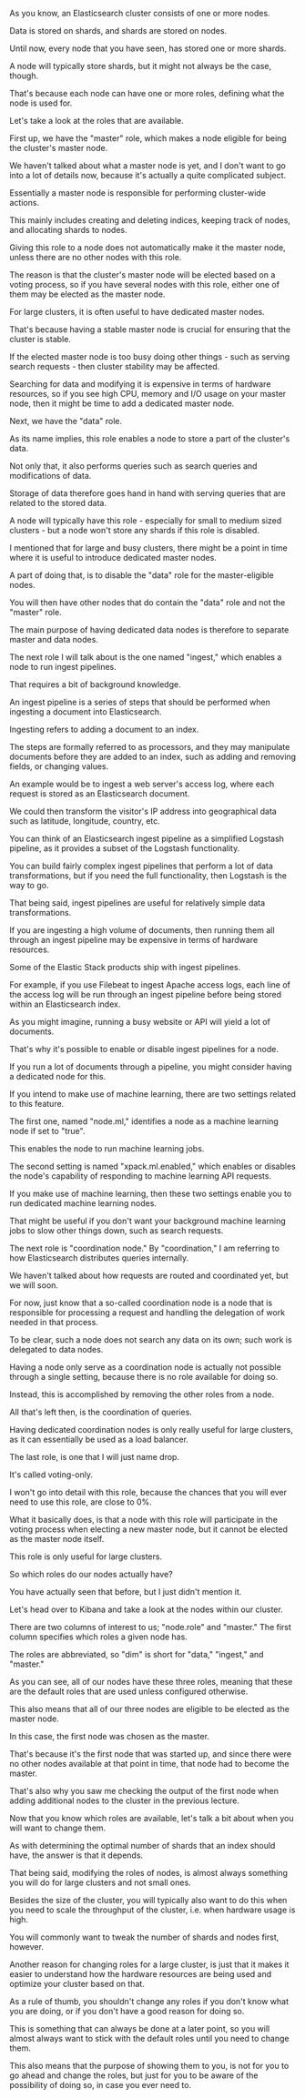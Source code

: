 As you know, an Elasticsearch cluster consists of one or more nodes.

Data is stored on shards, and shards are stored on nodes.

Until now, every node that you have seen, has stored one or more shards.

A node will typically store shards, but it might not always be the case, though.

That's because each node can have one or more roles, defining what the node is used for.

Let's take a look at the roles that are available.

First up, we have the "master" role, which makes a node eligible for being the cluster's master node.

We haven't talked about what a master node is yet, and I don't want to go into a lot of details now, because it's actually a quite complicated subject.

Essentially a master node is responsible for performing cluster-wide actions.

This mainly includes creating and deleting indices, keeping track of nodes, and allocating shards to nodes.

Giving this role to a node does not automatically make it the master node, unless there are no other nodes with this role.

The reason is that the cluster's master node will be elected based on a voting process, so if you have several nodes with this role, either one of them may be elected as the master node.

For large clusters, it is often useful to have dedicated master nodes.

That's because having a stable master node is crucial for ensuring that the cluster is stable.

If the elected master node is too busy doing other things - such as serving search requests - then cluster stability may be affected.

Searching for data and modifying it is expensive in terms of hardware resources, so if you see high CPU, memory and I/O usage on your master node, then it might be time to add a dedicated master node.

Next, we have the "data" role.

As its name implies, this role enables a node to store a part of the cluster's data.

Not only that, it also performs queries such as search queries and modifications of data.

Storage of data therefore goes hand in hand with serving queries that are related to the stored data.

A node will typically have this role - especially for small to medium sized clusters - but a node won't store any shards if this role is disabled.

I mentioned that for large and busy clusters, there might be a point in time where it is useful to introduce dedicated master nodes.

A part of doing that, is to disable the "data" role for the master-eligible nodes.

You will then have other nodes that do contain the "data" role and not the "master" role.

The main purpose of having dedicated data nodes is therefore to separate master and data nodes.

The next role I will talk about is the one named "ingest," which enables a node to run ingest pipelines.

That requires a bit of background knowledge.

An ingest pipeline is a series of steps that should be performed when ingesting a document into Elasticsearch.

Ingesting refers to adding a document to an index.

The steps are formally referred to as processors, and they may manipulate documents before they are added to an index, such as adding and removing fields, or changing values.

An example would be to ingest a web server's access log, where each request is stored as an Elasticsearch document.

We could then transform the visitor's IP address into geographical data such as latitude, longitude, country, etc.

You can think of an Elasticsearch ingest pipeline as a simplified Logstash pipeline, as it provides a subset of the Logstash functionality.

You can build fairly complex ingest pipelines that perform a lot of data transformations, but if you need the full functionality, then Logstash is the way to go.

That being said, ingest pipelines are useful for relatively simple data transformations.

If you are ingesting a high volume of documents, then running them all through an ingest pipeline may be expensive in terms of hardware resources.

Some of the Elastic Stack products ship with ingest pipelines.

For example, if you use Filebeat to ingest Apache access logs, each line of the access log will be run through an ingest pipeline before being stored within an Elasticsearch index.

As you might imagine, running a busy website or API will yield a lot of documents.

That's why it's possible to enable or disable ingest pipelines for a node.

If you run a lot of documents through a pipeline, you might consider having a dedicated node for this.

If you intend to make use of machine learning, there are two settings related to this feature.

The first one, named "node.ml," identifies a node as a machine learning node if set to "true".

This enables the node to run machine learning jobs.

The second setting is named "xpack.ml.enabled," which enables or disables the node's capability of responding to machine learning API requests.

If you make use of machine learning, then these two settings enable you to run dedicated machine learning nodes.

That might be useful if you don't want your background machine learning jobs to slow other things down, such as search requests.

The next role is "coordination node." By "coordination," I am referring to how Elasticsearch distributes queries internally.

We haven't talked about how requests are routed and coordinated yet, but we will soon.

For now, just know that a so-called coordination node is a node that is responsible for processing a request and handling the delegation of work needed in that process.

To be clear, such a node does not search any data on its own; such work is delegated to data nodes.

Having a node only serve as a coordination node is actually not possible through a single setting, because there is no role available for doing so.

Instead, this is accomplished by removing the other roles from a node.

All that's left then, is the coordination of queries.

Having dedicated coordination nodes is only really useful for large clusters, as it can essentially be used as a load balancer.

The last role, is one that I will just name drop.

It's called voting-only.

I won't go into detail with this role, because the chances that you will ever need to use this role, are close to 0%.

What it basically does, is that a node with this role will participate in the voting process when electing a new master node, but it cannot be elected as the master node itself.

This role is only useful for large clusters.

So which roles do our nodes actually have?

You have actually seen that before, but I just didn't mention it.

Let's head over to Kibana and take a look at the nodes within our cluster.

There are two columns of interest to us; "node.role" and "master." The first column specifies which roles a given node has.

The roles are abbreviated, so "dim" is short for "data," "ingest," and "master."

As you can see, all of our nodes have these three roles, meaning that these are the default roles that are used unless configured otherwise.

This also means that all of our three nodes are eligible to be elected as the master node.

In this case, the first node was chosen as the master.

That's because it's the first node that was started up, and since there were no other nodes available at that point in time, that node had to become the master.

That's also why you saw me checking the output of the first node when adding additional nodes to the cluster in the previous lecture.

Now that you know which roles are available, let's talk a bit about when you will want to change them.

As with determining the optimal number of shards that an index should have, the answer is that it depends.

That being said, modifying the roles of nodes, is almost always something you will do for large clusters and not small ones.

Besides the size of the cluster, you will typically also want to do this when you need to scale the throughput of the cluster, i.e. when hardware usage is high.

You will commonly want to tweak the number of shards and nodes first, however.

Another reason for changing roles for a large cluster, is just that it makes it easier to understand how the hardware resources are being used and optimize your cluster based on that.

As a rule of thumb, you shouldn't change any roles if you don't know what you are doing, or if you don't have a good reason for doing so.

This is something that can always be done at a later point, so you will almost always want to stick with the default roles until you need to change them.

This also means that the purpose of showing them to you, is not for you to go ahead and change the roles, but just for you to be aware of the possibility of doing so, in case you ever need to.

